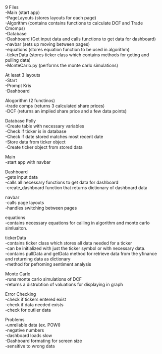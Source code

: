 9 Files  
-Main (start app)  
-PageLayouts (stores layouts for each page)  
-Algorithm (contains contains functions to calculate DCF and Trade Cmomps)   
-Database  
-Dashboard (Get input data and calls functions to get data for dashboard)  
-navbar (sets up moving between pages)  
-equations (stores equation function to be used in algorithm)  
-tickerData (stores ticker class which contains methods for geting and pulling data)  
-MonteCarlo.py (performs the monte carlo simulations)   


At least 3 layouts  
-Start  
-Prompt Kris    
-Dashboard  

Alogorithm (2 functinos)  
-trade comps (returns 3 calculated share prices)  
-DCF (returns an implied share price and a few data points)  


Database Polly  
-Create table with necessary variables  
-Check if ticker is in database  
-Check if date stored matches most recent date  
-Store data from ticker object  
-Create ticker object from stored data  


Main   
-start app with navbar  


Dashboard  
-gets input data   
-calls all necessary functions to get data for dashboard  
-create_dashboard function that returns dictionary of dashboard data  


navbar  
-calls page layouts  
-handles switching between pages  


equations  
-contains necessary equations for calling in algorithm and monte carlo simluaiton.  


tickerData  
-contains ticker class which stores all data needed for a ticker  
-can be initialized with just the ticker symbol or with necessary data.  
-contains pullData and getData method for retrieve data from the yfinance and returning data as dictionary  
-method for pefroming sentiment analysis  


Monte Carlo  
-runs monte carlo simulations of DCF  
-returns a distrubtion of valuations for displaying in graph  


Error Checking  
-check if tickers entered exist  
-check if data needed exists  
-check for outlier data  


Problems  
-unreliable data (ex. POWI)  
-negative numbers  
-dashboard loads slow  
-Dashboard formating for screen size  
-sensitive to wrong data  

